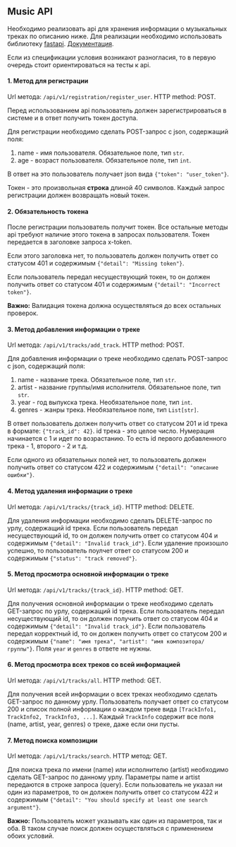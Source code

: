 ## Music API
 
Необходимо реализовать api для хранения информации о музыкальных треках по описанию ниже.
Для реализации необходимо использовать библиотеку [fastapi](https://github.com/tiangolo/fastapi).
[Документация](https://fastapi.tiangolo.com/tutorial/).
 
Если из спецификации условия возникают разногласия, то в первую очередь стоит ориентироваться на тесты к api.
 
#### 1. Метод для регистрации
Url метода: `/api/v1/registration/register_user`.
HTTP method: POST.
 
Перед использованием api пользователь должен зарегистрироваться в системе и в ответ получить токен доступа.
 
Для регистрации необходимо сделать POST-запрос с json, содержащий поля:
1. name - имя пользователя. Обязательное поле, тип `str`.
2. age - возраст пользователя. Обязательное поле, тип `int`.
 
В ответ на это пользователь получает json вида `{"token": "user_token"}`.
 
Токен - это произвольная **строка** длиной 40 символов.
Каждый запрос регистрации должен возвращать новый токен.
 
#### 2. Обязательность токена
После регистрации пользователь получит токен.
Все остальные методы api требуют наличие этого токена в запросах пользователя.
Токен передается в заголовке запроса x-token.
 
Если этого заголовка нет, то пользователь должен получить ответ со статусом 401 и содержимым `{"detail": "Missing token"}`.
 
Если пользователь передал несуществующий токен, то он должен получить ответ со статусом 401 и содержимым `{"detail": "Incorrect token"}`.
 
**Важно:** Валидация токена должна осуществляться до всех остальных проверок.
 
#### 3. Метод добавления информации о треке
Url метода: `/api/v1/tracks/add_track`.
HTTP method: POST.
 
Для добавления информации о треке необходимо сделать POST-запрос c json, содержащий поля:
1. name - название трека. Обязательное поле, тип `str`.
2. artist - название группы/имя исполнителя. Обязательное поле, тип `str`.
3. year - год выпукска трека. Необязательное поле, тип `int`.
4. genres - жанры трека. Необязательное поле, тип `List[str]`.
 
В ответ пользователь должен получить ответ со статусом 201 и id трека в формате: `{"track_id": 42}`.
id трека - это целое число. Нумерация начинается с 1 и идет по возрастанию.
То есть id первого добавленного трека - 1, второго - 2 и т.д.
 
Если одного из обязательных полей нет, то пользователь должен получить ответ со статусом 422 и содержимым `{"detail": "описание ошибки"}`.
 
#### 4. Метод удаления информации о треке
Url метода: `/api/v1/tracks/{track_id}`.
HTTP method: DELETE.
 
Для удаления информации необходимо сделать DELETE-запрос по урлу, содержащий id трека.
Если пользователь передал несуществующий id, то он должен получить ответ со статусом 404 и содержимым `{"detail": "Invalid track_id"}`.
Если удаление произошло успешно, то пользователь поулчет ответ со статусом 200 и содержимым `{"status": "track removed"}`.
 
#### 5. Метод просмотра основной информации о треке
Url метода: `/api/v1/tracks/{track_id}`.
HTTP method: GET.
 
Для получения основной информации о треке необходимо сделать GET-запрос по урлу, содержащий id трека.
Если пользователь передал несуществующий id, то он должен получить ответ со статусом 404 и содержимым `{"detail": "Invalid track_id"}`.
Если пользователь передал корректный id, то он должен получить ответ со статусом 200 и содержимым  `{"name": "имя трека", "artist": "имя композитора/группы"}`.
Поля `year` и `genres` в ответе не нужны.
 
#### 6. Метод просмотра всех треков со всей информацией
Url метода: `/api/v1/tracks/all`.
HTTP method: GET.
 
Для получения всей информации о всех треках необходимо сделать GET-запрос по данному урлу.
Пользователь получает ответ со статусом 200 и список полной информации о каждом треке вида `[TrackInfo1, TrackInfo2, TrackInfo3, ...]`.
Каждый `TrackInfo` содержит все поля (name, artist, year, genres) о треке, даже если они пусты.
 
#### 7. Метод поиска композиции
Url метода: `/api/v1/tracks/search`.
HTTP метод: GET.
 
Для поиска трека по имени (name) или исполнителю (artist) необходимо сделать GET-запрос по данному урлу. Параметры name и artist передаются в строке запроса (query).
Если пользователь не указал ни один из параметров, то он должен получить ответ со статусом 422 и содержимым `{"detail": "You should specify at least one search argument"}`.

**Важно:** Пользователь может указывать как один из параметров, так и оба. В таком случае поиск должен осуществляться с применением обоих условий.
